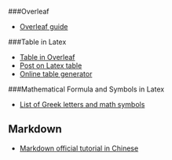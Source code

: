 ###Overleaf

- [Overleaf guide](https://www.overleaf.com/learn)

###Table in Latex


- [Table in Overleaf](https://www.overleaf.com/learn/latex/Tables)
- [Post on Latex table](https://zhuanlan.zhihu.com/p/647067407?utm_id=0)
- [Online table generator](https://www.tablesgenerator.com/)

###Mathematical Formula and Symbols in Latex

- [List of Greek letters and math symbols](https://www.overleaf.com/learn/latex/List_of_Greek_letters_and_math_symbols)


Markdown
---------
- [Markdown official tutorial in Chinese](https://markdown.com.cn/basic-syntax/)


